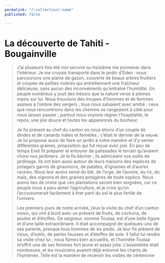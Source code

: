 ```yaml
---
permalink: "/:collection/:name"
published: false

---
```

# La découverte de Tahiti - Bougainville 

> J’ai plusieurs fois été moi second ou troisième me promener dans l’intérieur. Je me croyais transporté dans le jardin d’Éden : nous parcourions une plaine de gazon, couverte de beaux arbres fruitiers et coupée de petites rivières qui entretiennent une fraîcheur délicieuse, sans aucun des inconvénients qu’entraîne l’humidité. Un peuple nombreux y jouit des trésors que la nature verse à pleines mains sur lui. Nous trouvions des troupes d’hommes et de femmes assises à l’ombre des vergers ; tous nous saluaient avec amitié ; ceux que nous rencontrions dans les chemins se rangeaient à côté pour nous laisser passer ; partout nous voyions régner l’hospitalité, le repos, une joie douce et toutes les apparences du bonheur.
>
> Je fis présent au chef du canton où nous étions d’un couple de dindes et de canards mâles et femelles ; c’était le dernier de la veuve. Je lui proposai aussi de faire un jardin à notre manière et d’y semer différentes graines, proposition qui fut reçue avec joie. En peu de temps Ereti fit préparer et entourer de palissades le terrain qu’avaient choisi nos jardiniers. Je le fis bêcher ; ils admiraient nos outils de jardinage. Ils ont bien aussi autour de leurs maisons des espèces de potagers garnis de giraumons, de patates, d’ignames et d’autres racines. Nous leur avons semé du blé, de l’orge, de l’avoine, du riz, du maïs, des oignons et des graines potagères de toute espèce. Nous avons lieu de croire que ces plantations seront bien soignées, car ce peuple nous a paru aimer l’agriculture, et je crois qu’on l’accoutumerait facilement à tirer parti du sol le plus fertile de l’univers.
>
> Les premiers jours de notre arrivée, j’eus la visite du chef d’un canton voisin, qui vint à bord avec un présent de fruits, de cochons, de poules et d’étoffes. Ce seigneur, nommé Toutaa, est d’une belle figure et d’une taille extraordinaire. Il était accompagné de quelques-uns de ses parents, presque tous hommes de six pieds. Je leur fis présent de clous, d’outils, de perles fausses et d’étoffes de soie. Il fallut lui rendre sa visite chez lui ; nous fûmes bien accueillis, et l’honnête Toutaa m’offrit une de ses femmes fort jeune et assez jolie. L’assemblée était nombreuse, et les musiciens avaient déjà entonné les chants de l’hyménée. Telle est la manière de recevoir les visites de cérémonie